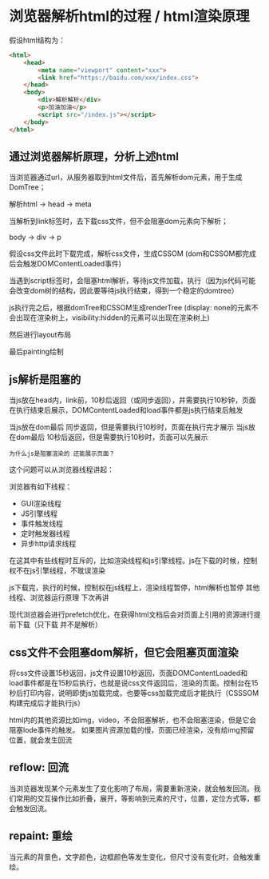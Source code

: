 <!--
 * @Author: ymq
 * @Date: 2021-12-21 16:29:23
 * @LastEditTime: 2021-12-22 20:22:20
 * @LastEditors: ymq
 * @Description: 
-->

# 浏览器解析html的过程 / html渲染原理

假设html结构为：

```html
<html>
    <head>
        <meta name="viewport" content="xxx">
        <link href="https://baidu.com/xxx/index.css">
    </head>
    <body>
        <div>解析解析</div>
        <p>加油加油</p>
        <script src="/index.js"></script>
    </body>
</html>
```

## 通过浏览器解析原理，分析上述html

当浏览器通过url，从服务器取到html文件后，首先解析dom元素，用于生成DomTree；

解析html -> head -> meta

当解析到link标签时，去下载css文件，但不会阻塞dom元素向下解析；

body -> div -> p

假设css文件此时下载完成，解析css文件，生成CSSOM (dom和CSSOM都完成后会触发DOMContentLoaded事件)

当遇到script标签时，会阻塞html解析，等待js文件加载，执行（因为js代码可能会改变dom树的结构，因此要等待js执行结束，得到一个稳定的domtree）

js执行完之后，根据domTree和CSSOM生成renderTree (display: none的元素不会出现在渲染树上，visibility:hidden的元素可以出现在渲染树上)

然后进行layout布局

最后painting绘制

## js解析是阻塞的

当js放在head内，link前，10秒后返回（或同步返回），并需要执行10秒钟，页面在执行结束后展示，DOMContentLoaded和load事件都是js执行结束后触发

当js放在dom最后 同步返回，但是需要执行10秒时，页面在执行完才展示
当js放在dom最后 10秒后返回，但是需要执行10秒时，页面可以先展示

`为什么js是阻塞渲染的 还能展示页面？`

这个问题可以从浏览器线程讲起：

浏览器有如下线程：

* GUI渲染线程
* JS引擎线程
* 事件触发线程
* 定时触发器线程
* 异步http请求线程

在这其中有些线程时互斥的，比如渲染线程和js引擎线程。js在下载的时候，控制权不在js引擎线程，不耽误渲染

js下载完，执行的时候，控制权在js线程上，渲染线程暂停，html解析也暂停
其他线程、浏览器运行原理 下次再讲

现代浏览器会进行prefetch优化，在获得html文档后会对页面上引用的资源进行提前下载（只下载 并不是解析）

## css文件不会阻塞dom解析，但它会阻塞页面渲染

将css文件设置15秒返回，js文件设置10秒返回，页面DOMContentLoaded和load事件都是在15秒后执行，也就是说css文件返回后，渲染的页面。控制台在15秒后打印内容，说明即使js加载完成，也要等css加载完成后才能执行（CSSSOM构建完成后才能执行js）

html内的其他资源比如img，video，不会阻塞解析，也不会阻塞渲染，但是它会阻塞lode事件的触发。
如果图片资源加载的慢，页面已经渲染，没有给img预留位置，就会发生回流

## reflow: 回流

当浏览器发现某个元素发生了变化影响了布局，需要重新渲染，就会触发回流。我们常用的交互操作比如折叠，展开，等影响到元素的尺寸，位置，定位方式等，都会触发回流。

## repaint: 重绘

当元素的背景色，文字颜色，边框颜色等发生变化，但尺寸没有变化时，会触发重绘。
